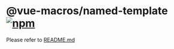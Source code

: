 # @vue-macros/named-template [![npm](https://img.shields.io/npm/v/@vue-macros/named-template.svg)](https://npmjs.com/package/@vue-macros/named-template)

Please refer to [README.md](https://github.com/sxzz/vue-macros#readme)
